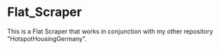 # Flat_Scraper

This is a Flat Scraper that works in conjunction with my other repository "HotspotHousingGermany".
